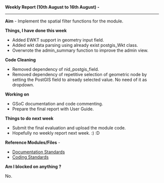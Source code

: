 **Weekly Report (10th August to 16th August) -**

***

**Aim** - Implement the spatial filter functions for the module.

**Things, I have done this week**
* Added EWKT support in geometry input field. 
* Added wkt data parsing using already exist postgis_Wkt class.
* Overwrote the admin_summary function to improve the admin view. 


**Code Cleaning**
* Removed dependency of nid_postgis_field.
* Removed dependency of repetitive selection of geometric node by setting the PostGIS field to already selected value. No need of it as dropdown.

**Working on**
* GSoC documentation and code commenting.
* Prepare the final report with User Guide. 

**Things to do next week**
* Submit the final evaluation and upload the module code.
* Hopefully no weekly report next week. :) :D 

**Reference Modules/Files** - 
* [Documentation Standards](https://www.drupal.org/node/1354)
* [Coding Standards](https://www.drupal.org/coding-standards)

**Am I blocked on anything ?**

No.